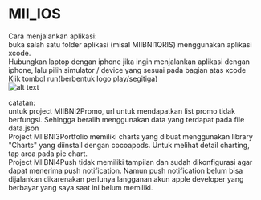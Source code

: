 # MII_IOS

Cara menjalankan aplikasi: <br />
buka salah satu folder aplikasi (misal MIIBNI1QRIS) menggunakan aplikasi xcode.<br />
Hubungkan laptop dengan iphone jika ingin menjalankan aplikasi dengan iphone, lalu pilih simulator / device yang sesuai pada bagian atas xcode<br />
Klik tombol run(berbentuk logo play/segitiga)<br />
![alt text](https://mobikul.com/wp-content/uploads/2021/01/run-simulator.png)

catatan:<br />
untuk project MIIBNI2Promo, url untuk mendapatkan list promo tidak berfungsi. Sehingga beralih menggunakan data yang terdapat pada file data.json<br />
Project MIIBNI3Portfolio memiliki charts yang dibuat menggunakan library "Charts" yang diinstall dengan cocoapods. Untuk melihat detail charting, tap area pada pie chart.<br />
Project MIIBNI4Push tidak memiliki tampilan dan sudah dikonfigurasi agar dapat menerima push notification. Namun push notification belum bisa dijalankan dikarenakan perlunya langganan akun apple developer yang berbayar yang saya saat ini belum memiliki.<br />
